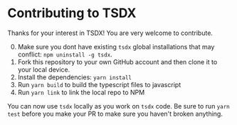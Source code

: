 # Contributing to TSDX

Thanks for your interest in TSDX! You are very welcome to contribute.

0. Make sure you dont have existing `tsdx` global installations that may conflict: `npm uninstall -g tsdx`.
1. Fork this repository to your own GitHub account and then clone it to your local device.
2. Install the dependencies: `yarn install`
3. Run `yarn build` to build the typescript files to javascript
4. Run `yarn link` to link the local repo to NPM

You can now use `tsdx` locally as you work on `tsdx` code. Be sure to run `yarn test` before you make your PR to make sure you haven't broken anything.
